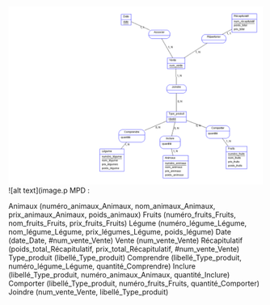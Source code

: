 ![alt text](exercice1MDC.png)
![alt text](image.p
MPD :
 
Animaux (numéro_animaux_Animaux, nom_animaux_Animaux, prix_animaux_Animaux, poids_animaux) 
Fruits (numéro_fruits_Fruits, nom_fruits_Fruits, prix_fruits_Fruits) 
Légume (numéro_légume_Légume, nom_légume_Légume, prix_légumes_Légume, poids_légume) 
Date (date_Date, #num_vente_Vente) 
Vente (num_vente_Vente) 
Récapitulatif (poids_total_Récapitulatif, prix_total_Récapitulatif, #num_vente_Vente) 
Type_produit (libellé_Type_produit) 
Comprendre (libellé_Type_produit, numéro_légume_Légume, quantité_Comprendre) 
Inclure (libellé_Type_produit, numéro_animaux_Animaux, quantité_Inclure) 
Comporter (libellé_Type_produit, numéro_fruits_Fruits, quantité_Comporter) 
Joindre (num_vente_Vente, libellé_Type_produit) 
